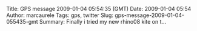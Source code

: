Title: GPS message 2009-01-04 05:54:35 (GMT)
Date: 2009-01-04 05:54
Author: marcaurele
Tags: gps, twitter
Slug: gps-message-2009-01-04-055435-gmt
Summary: Finally i tried my new rhino08 kite on t...

<div id="gmap_20090103_215435" class="gmap"></div><script type="text/javascript">var gmap_20090103_215435={latitude:-36.8241,longitude:174.425,date:"2009-01-04 05:54:35 GMT",message:"Finally i tried my new rhino08 kite on this surfing black sandy beach. It'll be one of my good mate for my trip!"};</script><script type="text/javascript" src="http://maps.google.com/maps?file=api&v=2&key=ABQIAAAAQAIOvERX26PIpIrh8sl_gRTtWEQBmOtJcMt1yzdnv7RWxqz1XxS_KYfmkM8Ye2Ypnzn4_F4H1HTKLQ"></script><script type="text/javascript" src="/sites/shakeyourlife.com/themes/syl_1_0/js/syl_googlemaps.js"></script></div>
